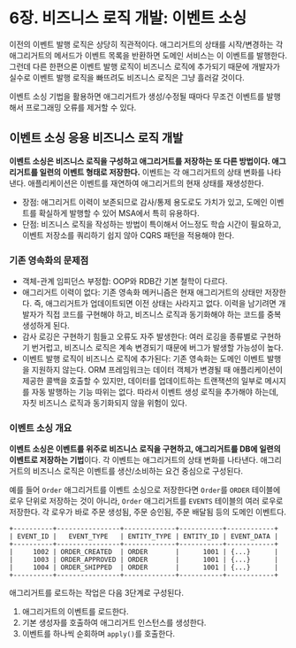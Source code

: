 # 6장. 비즈니스 로직 개발: 이벤트 소싱
이전의 이벤트 발행 로직은 상당히 직관적이다. 애그리거트의 상태를 시작/변경하는 각 애그리거트의 메서드가 이벤트 목록을 반환하면 도메인 서비스는 이 이벤트를 발행한다. 그런데 다른 한편으론 이벤트 발행 로직이 비즈니스 로직에 추가되기 때문에 개발자가 실수로 이벤트 발행 로직을 빠뜨려도 비즈니스 로직은 그냥 흘러갈 것이다.

이벤트 소싱 기법을 활용하면 애그리거트가 생성/수정될 때마다 무조건 이벤트를 발행해서 프로그래밍 오류를 제거할 수 있다.

## 이벤트 소싱 응용 비즈니스 로직 개발
**이벤트 소싱은 비즈니스 로직을 구성하고 애그리거트를 저장하는 또 다른 방법이다. 애그리거트를 일련의 이벤트 형태로 저장한다.** 이벤트는 각 애그리거트의 상태 변화를 나타낸다. 애플리케이션은 이벤트를 재연하여 애그리거트의 현재 상태를 재생성한다.

- 장점: 애그리거트 이력이 보존되므로 감사/통제 용도로도 가치가 있고, 도메인 이벤트를 확실하게 발행할 수 있어 MSA에서 특히 유용하다.
- 단점: 비즈니스 로직을 작성하는 방법이 특이해서 어느정도 학습 시간이 필요하고, 이벤트 저장소를 쿼리하기 쉽지 않아 CQRS 패턴을 적용해야 한다.

### 기존 영속화의 문제점
- 객체-관계 임피던스 부정합: OOP와 RDB간 기본 철학이 다르다.
- 애그리거트 이력이 없다: 기존 영속화 메커니즘은 현재 애그리거트의 상태만 저장한다. 즉, 애그리거트가 업데이트되면 이전 상태는 사라지고 없다. 이력을 남기려면 개발자가 직접 코드를 구현해야 하고, 비즈니스 로직과 동기화해야 하는 코드를 중복 생성하게 된다.
- 감사 로깅은 구현하기 힘들고 오류도 자주 발생한다: 여러 로깅을 종류별로 구현하기 번거럽고, 비즈니스 로직은 계속 변경되기 때문에 버그가 발생할 가능성이 높다.
- 이벤트 발행 로직이 비즈니스 로직에 추가된다: 기존 영속화는 도메인 이벤트 발행을 지원하지 않는다. ORM 프레임워크는 데이터 객체가 변경될 때 애플리케이션이 제공한 콜백을 호출할 수 있지만, 데이터를 업데이트하는 트랜잭션의 일부로 메시지를 자동 발행하는 기능 따위는 없다. 따라서 이벤트 생성 로직을 추가해야 하는데, 자칫 비즈니스 로직과 동기화되지 않을 위험이 있다.

### 이벤트 소싱 개요
**이벤트 소싱은 이벤트를 위주로 비즈니스 로직을 구현하고, 애그리거트를 DB에 일련의 이벤트로 저장하는 기법**이다. 각 이벤트는 애그리거트의 상태 변화를 나타낸다. 애그리거트의 비즈니스 로직은 이벤트를 생산/소비하는 요건 중심으로 구성된다.

예를 들어 `Order` 애그리거트를 이벤트 소싱으로 저장한다면 `Order`를 `ORDER` 테이블에 로우 단위로 저장하는 것이 아니라, `Order` 애그리거트를 `EVENTS` 테이블의 여러 로우로 저장한다. 각 로우가 바로 주문 생성됨, 주문 승인됨, 주문 배달됨 등의 도메인 이벤트다.

```
+----------+----------------+-------------+-----------+------------+
| EVENT_ID |   EVENT_TYPE   | ENTITY_TYPE | ENTITY_ID | EVENT_DATA |
+----------+----------------+-------------+-----------+------------+
|     1002 | ORDER_CREATED  | ORDER       |      1001 | {...}      |
|     1003 | ORDER_APPROVED | ORDER       |      1001 | {...}      |
|     1004 | ORDER_SHIPPED  | ORDER       |      1001 | {...}      |
+----------+----------------+-------------+-----------+------------+
```

애그리거트를 로드하는 작업은 다음 3단계로 구성된다.

1. 애그리거트의 이벤트를 로드한다.
2. 기본 생성자를 호출하여 애그리거트 인스턴스를 생성한다.
3. 이벤트를 하나씩 순회하며 `apply()`를 호출한다.


